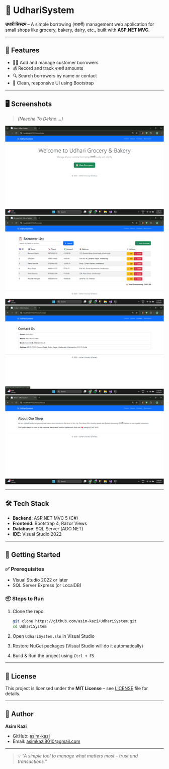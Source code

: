# 🧾 UdhariSystem

**उधारी सिस्टम** – A simple borrowing (उधारी) management web application for small shops like grocery, bakery, dairy, etc., built with **ASP.NET MVC**.

---

## 📌 Features

- 🧑‍💼 Add and manage customer borrowers
- 💰 Record and track उधारी amounts
- 🔍 Search borrowers by name or contact
- 📱 Clean, responsive UI using Bootstrap
  
---

## 🖥️ Screenshots

> *(Neeche To Dekho....)*

![Home Page](https://github.com/asim-kazi/UdhariSystem/blob/main/screenshots/home.png)
![Borrowers Page](https://github.com/asim-kazi/UdhariSystem/blob/main/screenshots/borrower.png)
![Contact Page](https://github.com/asim-kazi/UdhariSystem/blob/main/screenshots/contact.png)
![About Page](https://github.com/asim-kazi/UdhariSystem/blob/main/screenshots/about.png)


---

## 🛠️ Tech Stack

- **Backend**: ASP.NET MVC 5 (C#)
- **Frontend**: Bootstrap 4, Razor Views
- **Database**: SQL Server (ADO.NET)
- **IDE**: Visual Studio 2022

---

## 🚀 Getting Started

### ✅ Prerequisites

- Visual Studio 2022 or later
- SQL Server Express (or LocalDB)

### 📦 Steps to Run

1. Clone the repo:

    ```bash
    git clone https://github.com/asim-kazi/UdhariSystem.git
    cd UdhariSystem
    ```

2. Open `UdhariSystem.sln` in Visual Studio

3. Restore NuGet packages (Visual Studio will do it automatically)

4. Build & Run the project using `Ctrl + F5`

---

## 📄 License

This project is licensed under the **MIT License** – see [LICENSE](LICENSE.txt) file for details.

---

## 👤 Author

**Asim Kazi**

- GitHub: [asim-kazi](https://github.com/asim-kazi)
- Email: asimkazi8010@gmail.com

---

> 💡 _“A simple tool to manage what matters most – trust and transactions.”_
